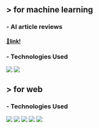 <!-- ![header](https://capsule-render.vercel.app/api?type=cylinder&color=000000&height=150&section=header&text=Hong&fontColor=ffffff&fontSize=70&animation=fadeIn&fontAlignY=55) -->
## > for machine learning
### - AI article reviews
#### <a href="https://mammoth-heart-d4e.notion.site/76f02676f1f840289dc6d8e82bb720e4">📄link!</a>
### - Technologies Used
<img src="https://img.shields.io/badge/Python-3776AB?style=flat-square&logo=Python&logoColor=white"/></a>
<img src="https://img.shields.io/badge/Pytorch-EE4C2C?style=flat-square&logo=Pytorch&logoColor=white"/>
## > for web
### - Technologies Used
<img src="https://img.shields.io/badge/JavaScript-F7DF1E?style=flat-square&logo=JavaScript&logoColor=white"/></a>
<img src="https://img.shields.io/badge/CSS3-1572B6?style=flat-square&logo=CSS3&logoColor=white"/>
<img src="https://img.shields.io/badge/HTML5-E34F26?style=flat-square&logo=HTML5&logoColor=white"/>
<img src="https://img.shields.io/badge/React-61DAFB?style=flat-square&logo=React&logoColor=white"/>
<img src="https://img.shields.io/badge/Node.js-339933?style=flat-square&logo=Node.js&logoColor=white"/>
